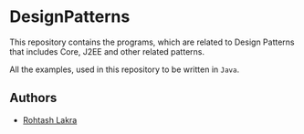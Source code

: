 # DesignPatterns

This repository contains the programs, which are related to Design Patterns that includes Core, J2EE and other related 
patterns.

All the examples, used in this repository to be written in ```Java```.


## Authors

* [Rohtash Lakra](https://github.com/rslakra/DesignPatterns.git)
